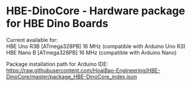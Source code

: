 # HBE-DinoCore - Hardware package for HBE Dino Boards

Current available for:<br />
HBE Uno R3B [ATmega328PB] 16 MHz (compatible with Arduino Uno R3)<br />
HBE Nano B [ATmega328PB] 16 MHz (compatible with Arduino Nano)<br />

Package installation path for Arduino IDE:<br />
https://raw.githubusercontent.com/HoaiBao-Engineering/HBE-DinoCore/master/package_HBE-DinoCore_index.json
